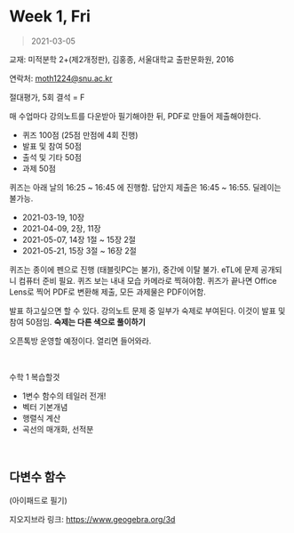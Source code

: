 Week 1, Fri
========
> 2021-03-05

교재: 미적분학 2+(제2개정판), 김홍종, 서울대학교 출판문화원, 2016

연락처: moth1224@snu.ac.kr

절대평가, 5회 결석 = F

매 수업마다 강의노트를 다운받아 필기해야한 뒤, PDF로 만들어 제출해야한다.

- 퀴즈 100점 (25점 만점에 4회 진행)
- 발표 및 참여 50점
- 출석 및 기타 50점
- 과제 50점

퀴즈는 아래 날의 16:25 ~ 16:45 에 진행함. 답안지 제출은 16:45 ~ 16:55. 딜레이는
불가능.

- 2021-03-19, 10장
- 2021-04-09, 2장, 11장
- 2021-05-07, 14장 1절 ~ 15장 2절
- 2021-05-21, 15장 3절 ~ 16장 2절

퀴즈는 종이에 펜으로 진행 (태블릿PC는 불가), 중간에 이탈 불가. eTL에 문제
공개되니 컴퓨터 준비 필요. 퀴즈 보는 내내 모습 카메라로 찍혀야함. 퀴즈가 끝나면
Office Lens로 찍어 PDF로 변환해 제출, 모든 과제물은 PDF이어함.

발표 하고싶으면 할 수 있다. 강의노트 문제 중 일부가 숙제로 부여된다. 이것이 발표
및 참여 50점임. **숙제는 다른 색으로 풀이하기**

오픈톡방 운영할 예정이다. 열리면 들어와라.

&nbsp;

수학 1 복습할것

- 1변수 함수의 테일러 전개!
- 벡터 기본개념
- 행렬식 계산
- 곡선의 매개화, 선적분

&nbsp;

다변수 함수
--------
(아이패드로 필기)

지오지브라 링크: https://www.geogebra.org/3d
